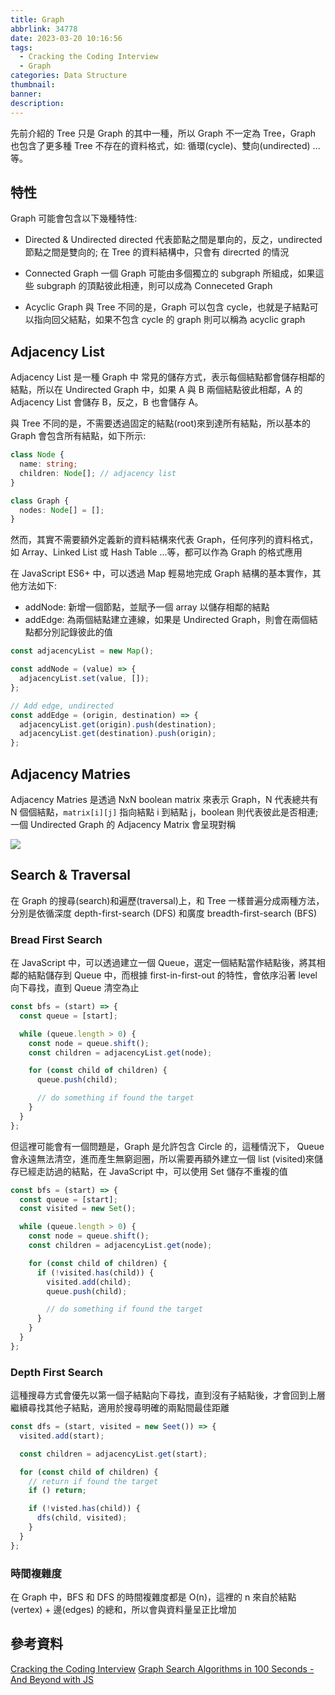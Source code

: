```yaml
---
title: Graph
abbrlink: 34778
date: 2023-03-20 10:16:56
tags:
  - Cracking the Coding Interview
  - Graph
categories: Data Structure
thumbnail:
banner:
description:
---
```


<!-- @format -->

先前介紹的 Tree 只是 Graph 的其中一種，所以 Graph 不一定為 Tree，Graph 也包含了更多種 Tree 不存在的資料格式，如: 循環(cycle)、雙向(undirected) ...等。

<!-- more -->

## 特性

Graph 可能會包含以下幾種特性:

- Directed & Undirected
  directed 代表節點之間是單向的，反之，undirected 節點之間是雙向的; 在 Tree 的資料結構中，只會有 direcrted 的情況

- Connected Graph
  一個 Graph 可能由多個獨立的 subgraph 所組成，如果這些 subgraph 的頂點彼此相連，則可以成為 Conneceted Graph

- Acyclic Graph
  與 Tree 不同的是，Graph 可以包含 cycle，也就是子結點可以指向回父結點，如果不包含 cycle 的 graph 則可以稱為 acyclic graph

## Adjacency List

Adjacency List 是一種 Graph 中 常見的儲存方式，表示每個結點都會儲存相鄰的結點，所以在 Undirected Graph 中，如果 A 與 B 兩個結點彼此相鄰，A 的 Adjacency List 會儲存 B，反之，B 也會儲存 A。

與 Tree 不同的是，不需要透過固定的結點(root)來到達所有結點，所以基本的 Graph 會包含所有結點，如下所示:

```ts
class Node {
  name: string;
  children: Node[]; // adjacency list
}

class Graph {
  nodes: Node[] = [];
}
```

然而，其實不需要額外定義新的資料結構來代表 Graph，任何序列的資料格式，如 Array、Linked List 或 Hash Table ...等，都可以作為 Graph 的格式應用

在 JavaScript ES6+ 中，可以透過 Map 輕易地完成 Graph 結構的基本實作，其他方法如下:

- addNode: 新增一個節點，並賦予一個 array 以儲存相鄰的結點
- addEdge: 為兩個結點建立連線，如果是 Undirected Graph，則會在兩個結點都分別記錄彼此的值

```js
const adjacencyList = new Map();

const addNode = (value) => {
  adjacencyList.set(value, []);
};

// Add edge, undirected
const addEdge = (origin, destination) => {
  adjacencyList.get(origin).push(destination);
  adjacencyList.get(destination).push(origin);
};
```

## Adjacency Matries

Adjacency Matries 是透過 NxN boolean matrix 來表示 Graph，N 代表總共有 N 個個結點，`matrix[i][j]` 指向結點 i 到結點 j，boolean 則代表彼此是否相連; 一個 Undirected Graph 的 Adjacency Matrix 會呈現對稱

![](adjacency-matrix.png)

## Search & Traversal

在 Graph 的搜尋(search)和遍歷(traversal)上，和 Tree 一樣普遍分成兩種方法，分別是依循深度 depth-first-search (DFS) 和廣度 breadth-first-search (BFS)

### Bread First Search

在 JavaScript 中，可以透過建立一個 Queue，選定一個結點當作結點後，將其相鄰的結點儲存到 Queue 中，而根據 first-in-first-out 的特性，會依序沿著 level 向下尋找，直到 Queue 清空為止

```js
const bfs = (start) => {
  const queue = [start];

  while (queue.length > 0) {
    const node = queue.shift();
    const children = adjacencyList.get(node);

    for (const child of children) {
      queue.push(child);

      // do something if found the target
    }
  }
};
```

但這裡可能會有一個問題是，Graph 是允許包含 Circle 的，這種情況下， Queue 會永遠無法清空，進而產生無窮迴圈，所以需要再額外建立一個 list (visited)來儲存已經走訪過的結點，在 JavaScript 中，可以使用 Set 儲存不重複的值

```js
const bfs = (start) => {
  const queue = [start];
  const visited = new Set();

  while (queue.length > 0) {
    const node = queue.shift();
    const children = adjacencyList.get(node);

    for (const child of children) {
      if (!visited.has(child)) {
        visited.add(child);
        queue.push(child);

        // do something if found the target
      }
    }
  }
};
```

### Depth First Search

這種搜尋方式會優先以第一個子結點向下尋找，直到沒有子結點後，才會回到上層繼續尋找其他子結點，適用於搜尋明確的兩點間最佳距離

```js
const dfs = (start, visited = new Seet()) => {
  visited.add(start);

  const children = adjacencyList.get(start);

  for (const child of children) {
    // return if found the target
    if () return;

    if (!visted.has(child)) {
      dfs(child, visited);
    }
  }
};
```

### 時間複雜度

在 Graph 中，BFS 和 DFS 的時間複雜度都是 O(n)，這裡的 n 來自於結點(vertex) + 邊(edges) 的總和，所以會與資料量呈正比增加

## 參考資料

[Cracking the Coding Interview](https://crackingthecodinginterview.com/)
[Graph Search Algorithms in 100 Seconds - And Beyond with JS](https://www.youtube.com/watch?v=cWNEl4HE2OE&ab_channel=Fireship)
